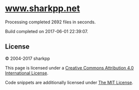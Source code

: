 # www.sharkpp.net

Processing completed 2692 files in  seconds.

Build completed on 2017-06-01 22:39:07.

## License

&copy; 2004-2017 sharkpp

This page is licensed under a [Creative Commons Attribution 4.0 International License](http://creativecommons.org/licenses/by/4.0/).

Code snippets are additionally licensed under [The MIT License](http://opensource.org/licenses/MIT).

